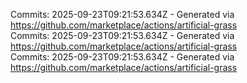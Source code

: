 Commits: 2025-09-23T09:21:53.634Z - Generated via https://github.com/marketplace/actions/artificial-grass
<br>
Commits: 2025-09-23T09:21:53.634Z - Generated via https://github.com/marketplace/actions/artificial-grass
<br>
Commits: 2025-09-23T09:21:53.634Z - Generated via https://github.com/marketplace/actions/artificial-grass
<br>
